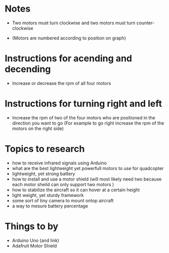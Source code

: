 # Notes
- Two motors must turn clockwise and two motors must turn counter-clockwise

- (Motors are numbered according to position on graph)

# Instructions for acending and decending
- Increase or decrease the rpm of all four motors

# Instructions for turning right and left
- Increase the rpm of two of the four motors who are positioned in the direction you want to go
  (For example to go right increase the rpm of the motors on the right side)

# Topics to research 
- how to receive infrared signals using Arduino
- what are the best lightweight yet powerfull motors to use for quadcopter
- lightweight, yet strong battery
- how to install and use a motor shield
 (will most likely need two because each motor sheild can only support two motors )
- how to stabilize the aircraft so it can hover at a certain height
- light weight, yet sturdy framework
- some sort of tiny camera to mount ontop aircraft
- a way to mesure battery percentage

# Things to by
- Arduino Uno (and link)
- Adafruit Motor Shield
